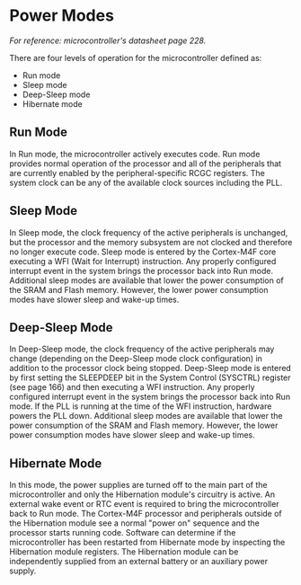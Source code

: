 # Power Modes

*For reference: microcontroller's datasheet page 228.*

There are four levels of operation for the microcontroller defined as:
- Run mode
- Sleep mode
- Deep-Sleep mode
- Hibernate mode

## Run Mode
In Run mode, the microcontroller actively executes code. Run mode provides normal operation of
the processor and all of the peripherals that are currently enabled by the peripheral-specific RCGC
registers. The system clock can be any of the available clock sources including the PLL.

## Sleep Mode
In Sleep mode, the clock frequency of the active peripherals is unchanged, but the processor and
the memory subsystem are not clocked and therefore no longer execute code. Sleep mode is entered
by the Cortex-M4F core executing a WFI (Wait for Interrupt) instruction. Any properly configured
interrupt event in the system brings the processor back into Run mode.
Additional sleep modes are available that lower the power consumption of the SRAM and Flash
memory. However, the lower power consumption modes have slower sleep and wake-up times.

## Deep-Sleep Mode
In Deep-Sleep mode, the clock frequency of the active peripherals may change (depending on the
Deep-Sleep mode clock configuration) in addition to the processor clock being stopped.
Deep-Sleep mode is entered by first setting the SLEEPDEEP bit in the
System Control (SYSCTRL) register (see page 166) and then executing a WFI instruction. Any
properly configured interrupt event in the system brings the processor back into Run mode.
If the PLL is running at the time of the WFI instruction, hardware powers the PLL down.
Additional sleep modes are available that lower the power consumption of the SRAM and Flash
memory. However, the lower power consumption modes have slower sleep and wake-up times.

## Hibernate Mode
In this mode, the power supplies are turned off to the main part of the microcontroller and only the
Hibernation module's circuitry is active. An external wake event or RTC event is required to bring
the microcontroller back to Run mode. The Cortex-M4F processor and peripherals outside of the
Hibernation module see a normal "power on" sequence and the processor starts running code.
Software can determine if the microcontroller has been restarted from Hibernate mode by inspecting
the Hibernation module registers.
The Hibernation module can be independently supplied from an external battery or an auxiliary power supply.

